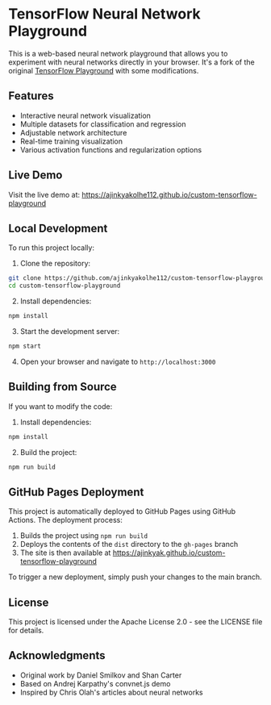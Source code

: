 # TensorFlow Neural Network Playground

This is a web-based neural network playground that allows you to experiment with neural networks directly in your browser. It's a fork of the original [TensorFlow Playground](https://github.com/tensorflow/playground) with some modifications.

## Features

- Interactive neural network visualization
- Multiple datasets for classification and regression
- Adjustable network architecture
- Real-time training visualization
- Various activation functions and regularization options

## Live Demo

Visit the live demo at: https://ajinkyakolhe112.github.io/custom-tensorflow-playground

## Local Development

To run this project locally:

1. Clone the repository:
```bash
git clone https://github.com/ajinkyakolhe112/custom-tensorflow-playground.git
cd custom-tensorflow-playground
```

2. Install dependencies:
```bash
npm install
```

3. Start the development server:
```bash
npm start
```

4. Open your browser and navigate to `http://localhost:3000`

## Building from Source

If you want to modify the code:

1. Install dependencies:
```bash
npm install
```

2. Build the project:
```bash
npm run build
```

## GitHub Pages Deployment

This project is automatically deployed to GitHub Pages using GitHub Actions. The deployment process:

1. Builds the project using `npm run build`
2. Deploys the contents of the `dist` directory to the `gh-pages` branch
3. The site is then available at https://ajinkyak.github.io/custom-tensorflow-playground

To trigger a new deployment, simply push your changes to the main branch.

## License

This project is licensed under the Apache License 2.0 - see the LICENSE file for details.

## Acknowledgments

- Original work by Daniel Smilkov and Shan Carter
- Based on Andrej Karpathy's convnet.js demo
- Inspired by Chris Olah's articles about neural networks
